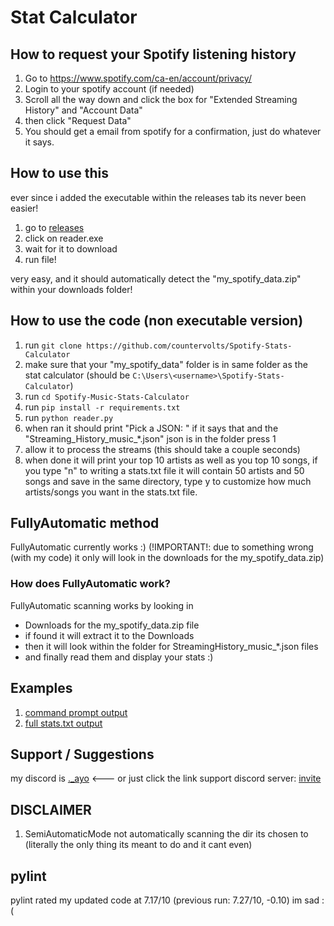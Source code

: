 # Stat Calculator
## How to request your Spotify listening history
1. Go to https://www.spotify.com/ca-en/account/privacy/
2. Login to your spotify account (if needed)
3. Scroll all the way down and click the box for "Extended Streaming History" and "Account Data"
4. then click "Request Data"
5. You should get a email from spotify for a confirmation, just do whatever it says.

## How to use this
ever since i added the executable within the releases tab its never been easier!
1. go to [releases](https://github.com/countervolts/Spotify-Stats-Calculator/releases/tag/exe)
2. click on reader.exe
3. wait for it to download
4. run file!

very easy, and it should automatically detect the "my_spotify_data.zip" within your downloads folder!

## How to use the code (non executable version)
1. run ```git clone https://github.com/countervolts/Spotify-Stats-Calculator```
2. make sure that your "my_spotify_data" folder is in same folder as the stat calculator (should be ```C:\Users\<username>\Spotify-Stats-Calculator```)
3. run ```cd Spotify-Music-Stats-Calculator```
4. run ```pip install -r requirements.txt```
5. run ```python reader.py```
6. when ran it should print "Pick a JSON: " if it says that and the "Streaming_History_music_*.json" json is in the folder press 1
7. allow it to process the streams (this should take a couple seconds)
8. when done it will print your top 10 artists as well as you top 10 songs, if you type "n" to writing a stats.txt file it will contain 50 artists and 50 songs and save in the same directory, type y to customize how much artists/songs you want in the stats.txt file.

## FullyAutomatic method
FullyAutomatic currently works :) (!IMPORTANT!: due to something wrong (with my code) it only will look in the downloads for the my_spotify_data.zip)

### How does FullyAutomatic work?
FullyAutomatic scanning works by looking in 
- Downloads for the my_spotify_data.zip file 
- if found it will extract it to the Downloads
- then it will look within the folder for StreamingHistory_music_*.json files
- and finally read them and display your stats :) 

## Examples
1. [command prompt output](https://github.com/countervolts/Spotify-Stats-Calculator/blob/main/examples/CommandPromptOutput.txt)
2. [full stats.txt output](https://github.com/countervolts/Spotify-Stats-Calculator/blob/main/examples/Stats.txt)

## Support / Suggestions
my discord is [._ayo](https://discord.com/users/488368000055902228) <--- or just click the link
support discord server: [invite](https://discord.gg/rP63gxfKQJ)

## **DISCLAIMER**
1. SemiAutomaticMode not automatically scanning the dir its chosen to (literally the only thing its meant to do and it cant even) 

## pylint
pylint rated my updated code at 7.17/10 (previous run: 7.27/10, -0.10) im sad :(
